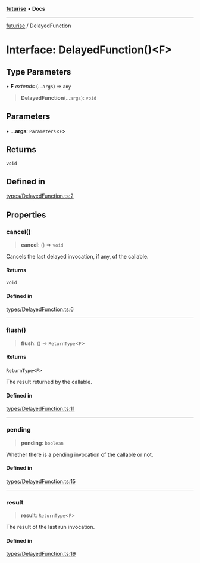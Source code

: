 [**futurise**](../README.md) • **Docs**

***

[futurise](../README.md) / DelayedFunction

# Interface: DelayedFunction()\<F\>

## Type Parameters

• **F** *extends* (...`args`) => `any`

> **DelayedFunction**(...`args`): `void`

## Parameters

• ...**args**: `Parameters`\<`F`\>

## Returns

`void`

## Defined in

[types/DelayedFunction.ts:2](https://github.com/nevoland/futurise/blob/f004fb130ed2cfd337ed99b8ab01ee1b07fb6a02/lib/types/DelayedFunction.ts#L2)

## Properties

### cancel()

> **cancel**: () => `void`

Cancels the last delayed invocation, if any, of the callable.

#### Returns

`void`

#### Defined in

[types/DelayedFunction.ts:6](https://github.com/nevoland/futurise/blob/f004fb130ed2cfd337ed99b8ab01ee1b07fb6a02/lib/types/DelayedFunction.ts#L6)

***

### flush()

> **flush**: () => `ReturnType`\<`F`\>

#### Returns

`ReturnType`\<`F`\>

The result returned by the callable.

#### Defined in

[types/DelayedFunction.ts:11](https://github.com/nevoland/futurise/blob/f004fb130ed2cfd337ed99b8ab01ee1b07fb6a02/lib/types/DelayedFunction.ts#L11)

***

### pending

> **pending**: `boolean`

Whether there is a pending invocation of the callable or not.

#### Defined in

[types/DelayedFunction.ts:15](https://github.com/nevoland/futurise/blob/f004fb130ed2cfd337ed99b8ab01ee1b07fb6a02/lib/types/DelayedFunction.ts#L15)

***

### result

> **result**: `ReturnType`\<`F`\>

The result of the last run invocation.

#### Defined in

[types/DelayedFunction.ts:19](https://github.com/nevoland/futurise/blob/f004fb130ed2cfd337ed99b8ab01ee1b07fb6a02/lib/types/DelayedFunction.ts#L19)
